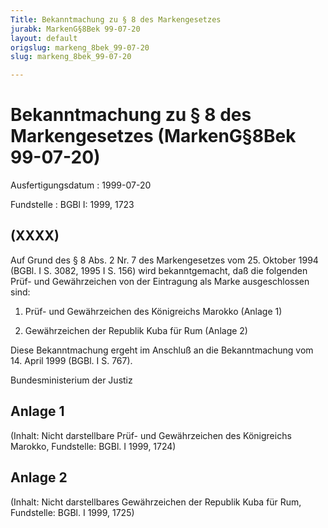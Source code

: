 ```yaml
---
Title: Bekanntmachung zu § 8 des Markengesetzes
jurabk: MarkenG§8Bek 99-07-20
layout: default
origslug: markeng_8bek_99-07-20
slug: markeng_8bek_99-07-20

---
```


# Bekanntmachung zu § 8 des Markengesetzes (MarkenG§8Bek 99-07-20)

Ausfertigungsdatum
:   1999-07-20

Fundstelle
:   BGBl I: 1999, 1723

## (XXXX)

Auf Grund des § 8 Abs. 2 Nr. 7 des Markengesetzes vom 25. Oktober 1994
(BGBl. I S. 3082, 1995 I S. 156) wird bekanntgemacht, daß die
folgenden Prüf- und Gewährzeichen von der Eintragung als Marke
ausgeschlossen sind:

1.  Prüf- und Gewährzeichen des Königreichs Marokko (Anlage 1)


2.  Gewährzeichen der Republik Kuba für Rum (Anlage 2)



Diese Bekanntmachung ergeht im Anschluß an die Bekanntmachung vom 14.
April 1999 (BGBl. I S. 767).

Bundesministerium der Justiz

## Anlage 1

(Inhalt: Nicht darstellbare Prüf- und Gewährzeichen des Königreichs
Marokko,
Fundstelle: BGBl. I 1999, 1724)

## Anlage 2

(Inhalt: Nicht darstellbares Gewährzeichen der Republik Kuba für Rum,
Fundstelle: BGBl. I 1999, 1725)

